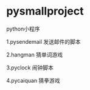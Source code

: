 # pysmallproject
python小程序

1.pysendemail 发送邮件的脚本

2.hangman 猜单词游戏

3.pyclock 闹钟脚本

4.pycaiquan 猜拳游戏
